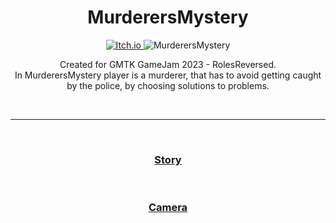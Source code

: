 <h1 align="center">MurderersMystery</h1>

<p align="center">
  <a href="https://kosciach.itch.io/murderersmystery">
    <img src="https://img.shields.io/badge/Itch-red?style=for-the-badge&logo=Itch.io&logoColor=white" alt="Itch.io" />
  </a>
  
  <img src="https://img.itch.zone/aW1hZ2UvMjE2MTQ2NS8xMjczNzg4OS5wbmc=/original/Y4jw4d.png" alt="MurderersMystery">
</p>

  <p align="center">
    Created for GMTK GameJam 2023 - RolesReversed.<br>
In MurderersMystery player is a murderer, that has to avoid getting caught by the police, by choosing solutions to problems.
  </p>

<br>

---

<br>

<h3 align="center">
  <a href="Story.md">Story</a>
</h3>

<br>

<h3 align="center">
  <a href="Camera.md">Camera</a>
</h3>
